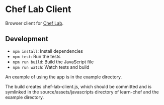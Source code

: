 # Chef Lab Client

Browser client for [Chef Lab](https://github.com/opscode/cheflab).

## Development

* `npm install`: Install dependencies
* `npm test`: Run the tests
* `npm run build`: Build the JavaScript file
* `npm run watch`: Watch tests and build

An example of using the app is in the example directory.

The build creates chef-lab-client.js, which should be committed and is symlinked
in the source/assets/javascripts directory of learn-chef and the example directory.
